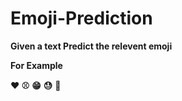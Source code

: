 # Emoji-Prediction
__Given a text Predict the relevent emoji__

__For Example__

**❤️**
**⚾**
**😁**
**😓**
**🍴**
